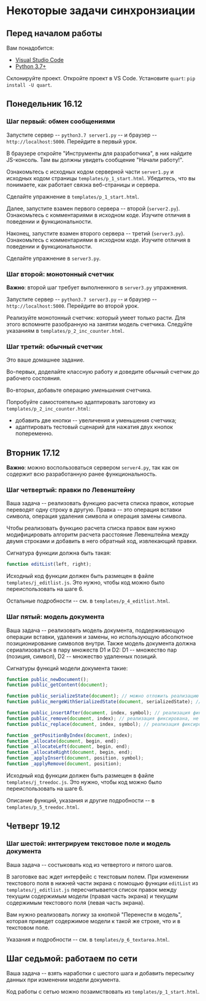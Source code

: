 # Некоторые задачи синхронзиации

## Перед началом работы

Вам понадобится:

* [Visual Studio Code](https://code.visualstudio.com/)
* [Python 3.7+](https://python.org/downloads/windows/)

Склонируйте проект. Откройте проект в VS Code.
Установите `quart`: `pip install -U quart`.

## Понедельник 16.12

### Шаг первый: обмен сообщениями

Запустите сервер -- `python3.7 server1.py` -- и браузер -- `http://localhost:5000`. Перейдите в первый урок.

В браузере откройте "Инструменты для разработчика", в них найдите JS-консоль.
Там вы должны увидеть сообщение "Начали работу!".

Ознакомьтесь с исходных кодом серверной части `server1.py` и исходных кодом страницы `templates/p_1_start.html`.
Убедитесь, что вы понимаете, как работает связка веб-страницы и сервера.

Сделайте упражнение в `templates/p_1_start.html`.

Далее, запустите взамен первого сервера -- второй (`server2.py`). Ознакомьтесь с комментариями в исходном коде.
Изучите отличия в поведении и функциональности.

Наконец, запустите взамен второго сервера -- третий (`server3.py`). Ознакомьтесь с комментариями в исходном коде.
Изучите отличия в поведении и функциональности.

Сделайте упражнение в `server3.py`.

### Шаг второй: монотонный счетчик

**Важно**: второй шаг требует выполненного в `server3.py` упражнения.

Запустите сервер -- `python3.7 server3.py` -- и браузер -- `http://localhost:5000`. Перейдите во второй урок.

Реализуйте монотонный счетчик: который умеет только расти. Для этого вспомните разобранную на занятии модель счетчика.
Следуйте указаниям в `templates/p_2_inc_counter.html`.

### Шаг третий: обычный счетчик

Это ваше домашнее задание.

Во-первых, доделайте классную работу и доведите обычный счетчик до рабочего состояния.

Во-вторых, добавьте операцию *уменьшения* счетчика.

Попробуйте самостоятельно адаптировать заготовку из `templates/p_2_inc_counter.html`:

* добавить две кнопки -- увеличения и уменьшения счетчика;
* адаптировать тестовый сценарий для нажатия двух кнопок попеременно.

## Вторник 17.12

**Важно**: можно воспользоваться сервером `server4.py`, так как он содержит всю разработанную ранее функциональность.

### Шаг четвертый: правки по Левенштейну

Ваша задача -- реализовать функцию расчета списка правок, которые переводят одну строку в другую.
Правка -- это операция вставки символа, операция удаления символа и операция замены символа.

Чтобы реализовать функцию расчета списка правок вам нужно модифицировать алгоритм расчета
расстояние Левенштейна между двумя строками и добавить в него обратный ход, извлекающий правки.

Сигнатура функции должна быть такая:

```js
function editList(left, right);
```

Исходный код функции должен быть размещен в файле `templates/j_editlist.js`.
Это нужно, чтобы код можно было переиспользовать на шаге 6.

Остальные подробности -- см. в `templates/p_4_editlist.html`.

### Шаг пятый: модель документа

Ваша задача -- реализовать модель документа, поддерживающую операции вставки, удаления и замены,
но использующую абсолютное позиционирование символов внутри. Также модель документа должна
сериализоваться в пару множеств D1 и D2: D1 -- множество пар (позиция, символ), D2 -- множество
удаленных позиций.

Сигнатуры функций модели документа такие:

```js
function public_newDocument();
function public_getContent(document);

function public_serializeState(document); // можно отложить реализацию до 7-го шага
function public_mergeWithSerializedState(document, serializedState); // можно отложить реализацию до 7-го шага

function public_insertAfter(document, index, symbol); // реализация фиксирована, не трогать
function public_remove(document, index); // реализация фиксирована, не трогать
function public_replace(document, index, symbol); // реализация фиксирована, не трогать

function _getPositionByIndex(document, index);
function _allocate(document, begin, end);
function _allocateLeft(document, begin, end);
function _allocateRight(document, begin, end);
function _applyInsert(document, position, symbol);
function _applyRemove(document, position);
```

Исходный код функции должен быть размещен в файле `templates/j_treedoc.js`.
Это нужно, чтобы код можно было переиспользовать на шаге 6.

Описание функций, указания и другие подробности -- в `templates/p_5_treedoc.html`.

## Четверг 19.12

### Шаг шестой: интегрируем текстовое поле и модель документа

Ваша задача -- состыковать код из четвертого и пятого шагов.

В заготовке вас ждет интерфейс с текстовым полем. При изменении текстового поля
в нижней части экрана с помощью функции `editList` из `templates/j_editlist.js`
пересчитывается список правок между текущим содержимым модели (правая часть экрана)
и текущим содержимым текстового поля (левая часть экрана).

Вам нужно реализовать логику за кнопкой "Перенести в модель", которая приведет
содержимое модели к такой же строке, что и в текстовом поле.

Указания и подробности -- см. в `templates/p_6_textarea.html`.

## Шаг седьмой: работаем по сети

Ваша задача -- взять наработки с шестого шага и добавить пересылку данных
при изменении модели документа.

Код работы с сетью можно позаимствовать из `templates/p_1_start.html`.
